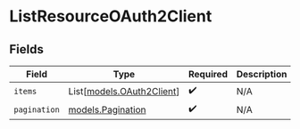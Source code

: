 # ListResourceOAuth2Client


## Fields

| Field                                                  | Type                                                   | Required                                               | Description                                            |
| ------------------------------------------------------ | ------------------------------------------------------ | ------------------------------------------------------ | ------------------------------------------------------ |
| `items`                                                | List[[models.OAuth2Client](../models/oauth2client.md)] | :heavy_check_mark:                                     | N/A                                                    |
| `pagination`                                           | [models.Pagination](../models/pagination.md)           | :heavy_check_mark:                                     | N/A                                                    |